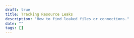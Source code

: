 ```yaml
---
draft: true
title: Tracking Resource Leaks
description: "How to find leaked files or connections."
date: ""
tags: []
---
```


